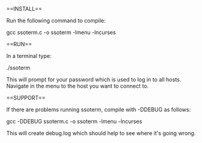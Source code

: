 
==INSTALL==

Run the following command to compile:

   gcc ssoterm.c -o ssoterm -lmenu -lncurses

==RUN==

In a terminal type:

   ./ssoterm

This will prompt for your password which is used to log in to all hosts.
Navigate in the menu to the host you want to connect to.


==SUPPORT==

If there are problems running ssoterm, compile with -DDEBUG as follows:

   gcc -DDEBUG  ssoterm.c -o ssoterm -lmenu -lncurses

This will create debug.log which should help to see where it's going wrong.
